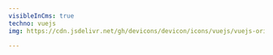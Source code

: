 ```yaml
---
visibleInCms: true
techno: vuejs
img: https://cdn.jsdelivr.net/gh/devicons/devicon/icons/vuejs/vuejs-original.svg

---
```

